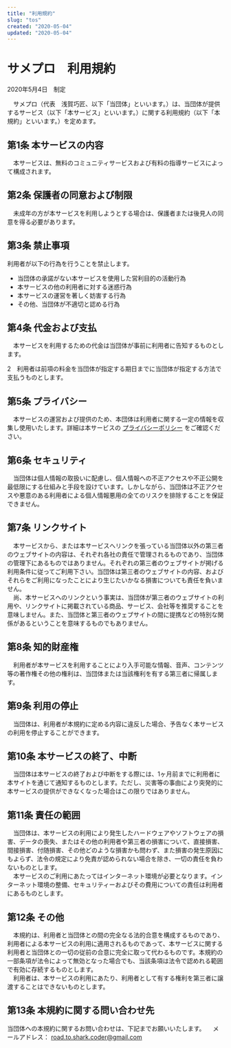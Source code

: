```yaml
---
title: "利用規約"
slug: "tos"
created: "2020-05-04"
updated: "2020-05-04"
---
```

# サメプロ　利用規約
2020年5月4日　制定

　サメプロ（代表　浅賀巧匠、以下「当団体」といいます。）は、当団体が提供するサービス（以下「本サービス」といいます。）に関する利用規約（以下「本規約」といいます。）を定めます。


## 第1条 本サービスの内容
　本サービスは、無料のコミュニティサービスおよび有料の指導サービスによって構成されます。

## 第2条 保護者の同意および制限
　未成年の方が本サービスを利用しようとする場合は、保護者または後見人の同意を得る必要があります。

## 第3条 禁止事項
利用者が以下の行為を行うことを禁止します。
  - 当団体の承諾がない本サービスを使用した営利目的の活動行為
  - 本サービスの他の利用者に対する迷惑行為
  - 本サービスの運営を著しく妨害する行為
  - その他、当団体が不適切と認める行為

## 第4条 代金および支払
　本サービスを利用するための代金は当団体が事前に利用者に告知するものとします。

2　利用者は前項の料金を当団体が指定する期日までに当団体が指定する方法で支払うものとします。

## 第5条 プライバシー
　本サービスの運営および提供のため、本団体は利用者に関する一定の情報を収集し使用いたします。詳細は本サービスの [プライバシーポリシー](https://samepro.jp/privacy) をご確認ください。

## 第6条 セキュリティ
　当団体は個人情報の取扱いに配慮し、個人情報への不正アクセスや不正公開を最低限にする仕組みと手段を設けています。しかしながら、当団体は不正アクセスや悪意のある利用者による個人情報悪用の全てのリスクを排除することを保証できません。

## 第7条 リンクサイト
　本サービスから、または本サービスへリンクを張っている当団体以外の第三者のウェブサイトの内容は、それぞれ各社の責任で管理されるものであり、当団体の管理下にあるものではありません。それぞれの第三者のウェブサイトが掲げる利用条件に従ってご利用下さい。当団体は第三者のウェブサイトの内容、およびそれらをご利用になったことにより生じたいかなる損害についても責任を負いません。  
　尚、本サービスへのリンクという事実は、当団体が第三者のウェブサイトの利用や、リンクサイトに掲載されている商品、サービス、会社等を推奨することを意味しません。また、当団体と第三者のウェブサイトの間に提携などの特別な関係があるということを意味するものでもありません。

## 第8条 知的財産権
　利用者が本サービスを利用することにより入手可能な情報、音声、コンテンツ等の著作権その他の権利は、当団体または当該権利を有する第三者に帰属します。

## 第9条 利用の停止
　当団体は、利用者が本規約に定める内容に違反した場合、予告なく本サービスの利用を停止することができます。

## 第10条 本サービスの終了、中断
　当団体は本サービスの終了および中断をする際には、1ヶ月前までに利用者に本サイトを通じて通知するものとします。ただし、災害等の事由により突発的に本サービスの提供ができなくなった場合はこの限りではありません。

## 第11条 責任の範囲
　当団体は、本サービスの利用により発生したハードウェアやソフトウェアの損害、データの喪失、またはその他の利用者や第三者の損害について、直接損害、間接損害、付随損害、その他どのような損害かも問わず、また損害の発生原因にもよらず、法令の規定により免責が認められない場合を除き、一切の責任を負わないものとします。  
　本サービスのご利用にあたってはインターネット環境が必要となります。インターネット環境の整備、セキュリティーおよびその費用についての責任は利用者にあるものとします。

## 第12条 その他
　本規約は、利用者と当団体との間の完全なる法的合意を構成するものであり、利用者による本サービスの利用に適用されるものであって、本サービスに関する利用者と当団体との一切の従前の合意に完全に取って代わるものです。本規約の一部条項が法令によって無効となった場合でも、当該条項は法令で認めれる範囲で有効に存続するものとします。  
　利用者は、本サービスの利用にあたり、利用者として有する権利を第三者に譲渡することはできないものとします。

## 第13条 本規約に関する問い合わせ先
当団体への本規約に関するお問い合わせは、下記までお願いいたします。
　メールアドレス： road.to.shark.coder@gmail.com
